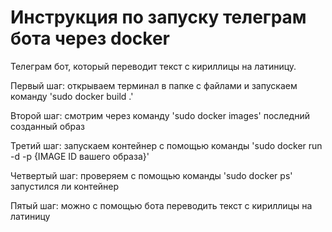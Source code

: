 # Инструкция по запуску телеграм бота через docker
Телеграм бот, который переводит текст с кириллицы на латиницу.

Первый шаг: открываем терминал в папке с файлами и запускаем команду 'sudo docker build .'
            
Второй шаг: смотрим через команду 'sudo docker images' последний созданный образ

Третий шаг: запускаем контейнер с помощью команды 'sudo docker run -d -p {IMAGE ID вашего образа}' 

Четвертый шаг: проверяем с помощью команды 'sudo docker ps' запустился ли контейнер

Пятый шаг: можно с помощью бота переводить текст с кириллицы на латиницу
